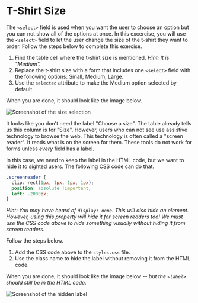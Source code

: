 # T-Shirt Size

The `<select>` field is used when you want the user to choose an option but you can not show all of the options at once. In this excercise, you will use the `<select>` field to let the user change the size of the t-shirt they want to order. Follow the steps below to complete this exercise.

1. Find the table cell where the t-shirt size is mentioned. _Hint: It is "Medium"._
2. Replace the t-shirt size with a form that includes one `<select>` field with the following options: Small, Medium, Large.
3. Use the `selected` attribute to make the Medium option selected by default.

When you are done, it should look like the image below.

![Screenshot of the size selection](/images/25/solution-1.png)

It looks like you don't need the label "Choose a size". The table already tells us this column is for "Size". However, users who can not see use assistive technology to browse the web. This technology is often called a "screen reader". It reads what is on the screen for them. These tools do not work for forms unless _every_ field has a label.

In this case, we need to keep the label in the HTML code, but we want to hide it to sighted users. The following CSS code can do that.

```css
.screenreader {
  clip: rect(1px, 1px, 1px, 1px);
  position: absolute !important;
  left: -2000px;
}
``` 

_Hint: You may have heard of `display: none`. This will also hide an element. However, using this property will hide it for screen readers too! We must use the CSS code above to hide something visually without hiding it from screen readers._

Follow the steps below.

1. Add the CSS code above to the `styles.css` file.
2. Use the class name to hide the label without removing it from the HTML code.

When you are done, it should look like the image below -- _but the `<label>` should still be in the HTML code._

![Screenshot of the hidden label](/images/25/solution-2.png)
